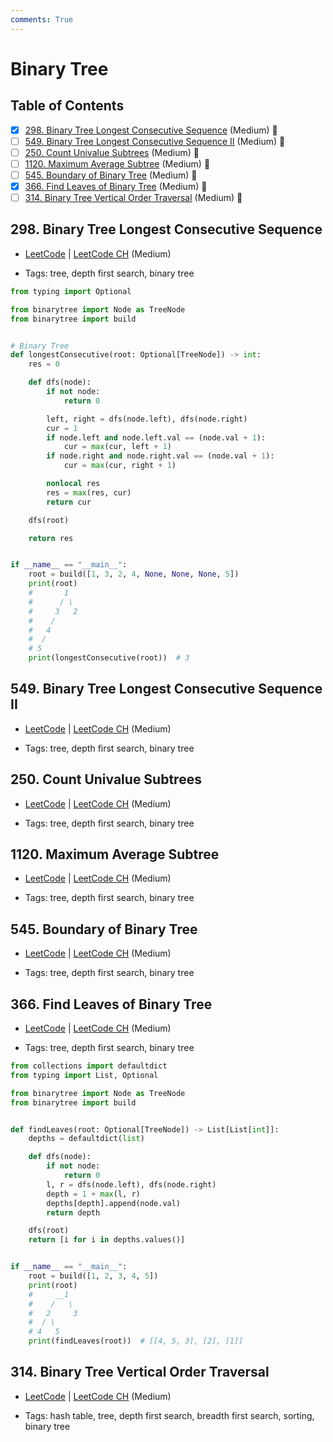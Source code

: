 ```yaml
---
comments: True
---
```


# Binary Tree

## Table of Contents

- [x] [298. Binary Tree Longest Consecutive Sequence](https://leetcode.cn/problems/binary-tree-longest-consecutive-sequence/) (Medium) 👑
- [ ] [549. Binary Tree Longest Consecutive Sequence II](https://leetcode.cn/problems/binary-tree-longest-consecutive-sequence-ii/) (Medium) 👑
- [ ] [250. Count Univalue Subtrees](https://leetcode.cn/problems/count-univalue-subtrees/) (Medium) 👑
- [ ] [1120. Maximum Average Subtree](https://leetcode.cn/problems/maximum-average-subtree/) (Medium) 👑
- [ ] [545. Boundary of Binary Tree](https://leetcode.cn/problems/boundary-of-binary-tree/) (Medium) 👑
- [x] [366. Find Leaves of Binary Tree](https://leetcode.cn/problems/find-leaves-of-binary-tree/) (Medium) 👑
- [ ] [314. Binary Tree Vertical Order Traversal](https://leetcode.cn/problems/binary-tree-vertical-order-traversal/) (Medium) 👑

## 298. Binary Tree Longest Consecutive Sequence

-   [LeetCode](https://leetcode.com/problems/binary-tree-longest-consecutive-sequence/) | [LeetCode CH](https://leetcode.cn/problems/binary-tree-longest-consecutive-sequence/) (Medium)

-   Tags: tree, depth first search, binary tree

```python title="298. Binary Tree Longest Consecutive Sequence - Python Solution"
from typing import Optional

from binarytree import Node as TreeNode
from binarytree import build


# Binary Tree
def longestConsecutive(root: Optional[TreeNode]) -> int:
    res = 0

    def dfs(node):
        if not node:
            return 0

        left, right = dfs(node.left), dfs(node.right)
        cur = 1
        if node.left and node.left.val == (node.val + 1):
            cur = max(cur, left + 1)
        if node.right and node.right.val == (node.val + 1):
            cur = max(cur, right + 1)

        nonlocal res
        res = max(res, cur)
        return cur

    dfs(root)

    return res


if __name__ == "__main__":
    root = build([1, 3, 2, 4, None, None, None, 5])
    print(root)
    #       1
    #      / \
    #     3   2
    #    /
    #   4
    #  /
    # 5
    print(longestConsecutive(root))  # 3

```

## 549. Binary Tree Longest Consecutive Sequence II

-   [LeetCode](https://leetcode.com/problems/binary-tree-longest-consecutive-sequence-ii/) | [LeetCode CH](https://leetcode.cn/problems/binary-tree-longest-consecutive-sequence-ii/) (Medium)

-   Tags: tree, depth first search, binary tree
## 250. Count Univalue Subtrees

-   [LeetCode](https://leetcode.com/problems/count-univalue-subtrees/) | [LeetCode CH](https://leetcode.cn/problems/count-univalue-subtrees/) (Medium)

-   Tags: tree, depth first search, binary tree
## 1120. Maximum Average Subtree

-   [LeetCode](https://leetcode.com/problems/maximum-average-subtree/) | [LeetCode CH](https://leetcode.cn/problems/maximum-average-subtree/) (Medium)

-   Tags: tree, depth first search, binary tree
## 545. Boundary of Binary Tree

-   [LeetCode](https://leetcode.com/problems/boundary-of-binary-tree/) | [LeetCode CH](https://leetcode.cn/problems/boundary-of-binary-tree/) (Medium)

-   Tags: tree, depth first search, binary tree
## 366. Find Leaves of Binary Tree

-   [LeetCode](https://leetcode.com/problems/find-leaves-of-binary-tree/) | [LeetCode CH](https://leetcode.cn/problems/find-leaves-of-binary-tree/) (Medium)

-   Tags: tree, depth first search, binary tree

```python title="366. Find Leaves of Binary Tree - Python Solution"
from collections import defaultdict
from typing import List, Optional

from binarytree import Node as TreeNode
from binarytree import build


def findLeaves(root: Optional[TreeNode]) -> List[List[int]]:
    depths = defaultdict(list)

    def dfs(node):
        if not node:
            return 0
        l, r = dfs(node.left), dfs(node.right)
        depth = 1 + max(l, r)
        depths[depth].append(node.val)
        return depth

    dfs(root)
    return [i for i in depths.values()]


if __name__ == "__main__":
    root = build([1, 2, 3, 4, 5])
    print(root)
    #     __1
    #    /   \
    #   2     3
    #  / \
    # 4   5
    print(findLeaves(root))  # [[4, 5, 3], [2], [1]]

```

## 314. Binary Tree Vertical Order Traversal

-   [LeetCode](https://leetcode.com/problems/binary-tree-vertical-order-traversal/) | [LeetCode CH](https://leetcode.cn/problems/binary-tree-vertical-order-traversal/) (Medium)

-   Tags: hash table, tree, depth first search, breadth first search, sorting, binary tree
